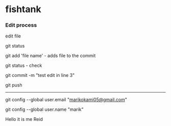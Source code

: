 # fishtank

### Edit process 

edit file

git status

git add 'file name' - adds file to the commit 

git status - check 

git commit -m "test edit in line 3" 

git push

---------------------------------------------------
git config --global user.email "marikokami05@gmail.com"

git config --global user.name "marik"

Hello it is me Reid
